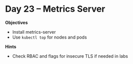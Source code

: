 # Day 23 – Metrics Server

**Objectives**
- Install metrics-server
- Use `kubectl top` for nodes and pods

**Hints**
- Check RBAC and flags for insecure TLS if needed in labs
